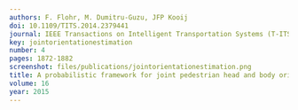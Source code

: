 ```yaml
---
authors: F. Flohr, M. Dumitru-Guzu, JFP Kooij
doi: 10.1109/TITS.2014.2379441
journal: IEEE Transactions on Intelligent Transportation Systems (T-ITS)
key: jointorientationestimation
number: 4
pages: 1872-1882
screenshot: files/publications/jointorientationestimation.png
title: A probabilistic framework for joint pedestrian head and body orientation estimation
volume: 16
year: 2015
---
```


